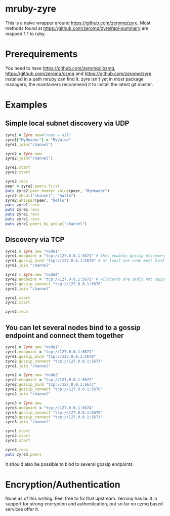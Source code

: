 # mruby-zyre

This is a naive wrapper around https://github.com/zeromq/zyre.
Most methods found at https://github.com/zeromq/zyre#api-summary are mapped 1:1 to ruby.

Prerequirements
===============

You need to have https://github.com/zeromq/libzmq, https://github.com/zeromq/czmq and https://github.com/zeromq/zyre installed in a path mruby can find it.
zyre isn't yet in most package managers, the maintainers recommend it to install the latest git master.

Examples
========

Simple local subnet discovery via UDP
----------------------
```ruby
zyre1 = Zyre.new#(name = nil)
zyre1["MyHeader"] = "MyValue"
zyre1.join("channel")

zyre2 = Zyre.new
zyre2.join("channel")

zyre1.start
zyre2.start

zyre2.recv
peer = zyre2.peers.first
puts zyre2.peer_header_value(peer, "MyHeader")
zyre2.shout("channel", "hallo")
zyre2.whisper(peer, "hello")
puts zyre1.recv
puts zyre1.recv
puts zyre1.recv
puts zyre1.recv
puts zyre1.peers_by_group("channel")
```

Discovery via TCP
-----------------
```ruby
zyre1 = Zyre.new "node1"
zyre1.endpoint = "tcp://127.0.0.1:5671" # this enables gossip discovery via tcp instead of udp broadcasts in the local subnet
zyre1.gossip_bind "tcp://127.0.0.1:5670" # at least one node must bind to a endpoint which other nodes can connect to
zyre1.join "channel"

zyre2 = Zyre.new "node2"
zyre2.endpoint = "tcp://127.0.0.1:5672" # wildcards are sadly not supported, even though libzmq supports them
zyre2.gossip_connect "tcp://127.0.0.1:5670"
zyre2.join "channel"

zyre1.start
zyre2.start

zyre2.recv
```

You can let several nodes bind to a gossip endpoint and connect them together
----
```ruby
zyre1 = Zyre.new "node1"
zyre1.endpoint = "tcp://127.0.0.1:5671"
zyre1.gossip_bind "tcp://127.0.0.1:5670"
zyre2.gossip_connect "tcp://127.0.0.1:5673"
zyre1.join "channel"

zyre2 = Zyre.new "node2"
zyre2.endpoint = "tcp://127.0.0.1:5672"
zyre2.gossip_bind "tcp://127.0.0.1:5673"
zyre2.gossip_connect "tcp://127.0.0.1:5670"
zyre2.join "channel"

zyre3 = Zyre.new
zyre3.endpoint = "tcp://127.0.0.1:5674"
zyre3.gossip_connect "tcp://127.0.0.1:5670"
zyre3.gossip_connect "tcp://127.0.0.1:5673"
zyre3.join "channel"

zyre1.start
zyre2.start
zyre3.start

zyre3.recv
puts zyre3.peers
```
It should also be possible to bind to several gossip endpoints

Encryption/Authentication
=========================

None as of this writing. Feel free to fix that upstream. zeromq has built in support for strong encryption and authentication, but so far no czmq based services offer it.

